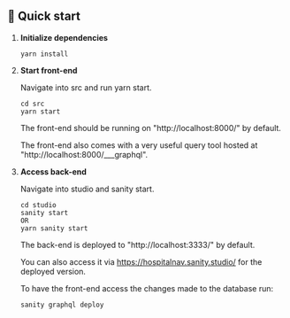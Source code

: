 ## 🚀 Quick start

1.  **Initialize dependencies**

    ```shell
    yarn install
    ```

2.  **Start front-end**

    Navigate into src and run yarn start.

    ```shell
    cd src
    yarn start
    ```

    The front-end should be running on "http://localhost:8000/" by default.

    The front-end also comes with a very useful query tool hosted at "http://localhost:8000/___graphql".

4.  **Access back-end**

    Navigate into studio and sanity start.

    ```shell
    cd studio
    sanity start
    OR
    yarn sanity start
    ```

    The back-end is deployed to "http://localhost:3333/" by default.

    You can also access it via https://hospitalnav.sanity.studio/ for the deployed version.

    To have the front-end access the changes made to the database run:
    
    ```shell
    sanity graphql deploy
    ```

    
